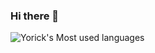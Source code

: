 ### Hi there 👋

<!--
**hehaha68/hehaha68** is a ✨ _special_ ✨ repository because its `README.md` (this file) appears on your GitHub profile.

Here are some ideas to get you started:

- 🔭 I’m currently working on ...
- 🌱 I’m currently learning ...
- 👯 I’m looking to collaborate on ...
- 🤔 I’m looking for help with ...
- 💬 Ask me about ...
- 📫 How to reach me: ...
- 😄 Pronouns: ...
- ⚡ Fun fact: ...
-->

![Yorick's Most used languages](https://github-readme-stats.vercel.app/api/top-langs/?username=hehaha68&layout=compact&theme=dark&langs_count=10)

